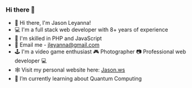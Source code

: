 ### Hi there 👋

<!--
**jleyanna/jleyanna** is a ✨ _special_ ✨ repository because its `README.md` (this file) appears on your GitHub profile.
-->
- 👋 Hi there, I'm Jason Leyanna!
- 💻 I'm a full stack web developer with 8+ years of experience
- 💽 I'm skilled in PHP and JavaScript
- 📧 Email me - jleyanna@gmail.com
- 🕹️ I'm a video game enthusiast 🎮 Photographer 📷 Professional web developer 💻
- 🕸️ Visit my personal website here: [Jason.ws](https://www.jason.ws)
- 🌱 I’m currently learning about Quantum Computing
